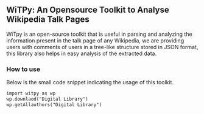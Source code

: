 ## WiTPy: An Opensource Toolkit to Analyse Wikipedia Talk Pages

WiTpy is an open-source toolkit that is useful in parsing and analyzing the information present in the talk page of any Wikipedia, we are providing users with comments of users in a tree-like structure stored in JSON format, this library also helps in easy analysis of the extracted data.



### How to use

Below is the small code snippet indicating the usage of this toolkit.

```markdown
import witpy as wp
wp.downlaod("Digital Library")
wp.getAllauthors("Digital Library")
```
